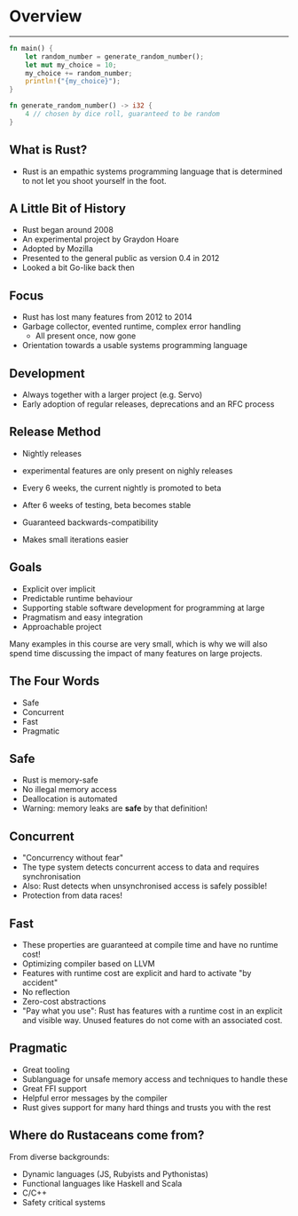 # Overview

---

```rust []
fn main() {
    let random_number = generate_random_number();
    let mut my_choice = 10;
    my_choice += random_number;
    println!("{my_choice}");
}

fn generate_random_number() -> i32 {
    4 // chosen by dice roll, guaranteed to be random
}
```

## What is Rust?

- Rust is an empathic systems programming language that is determined to not let you shoot yourself in the foot.

## A Little Bit of History

-   Rust began around 2008
-   An experimental project by Graydon Hoare
-   Adopted by Mozilla
-   Presented to the general public as version 0.4 in 2012
-   Looked a bit Go-like back then

## Focus

-   Rust has lost many features from 2012 to 2014
-   Garbage collector, evented runtime, complex error handling
    -   All present once, now gone
-   Orientation towards a usable systems programming language

## Development

-   Always together with a larger project (e.g. Servo)
-   Early adoption of regular releases, deprecations and an RFC process

## Release Method

-   Nightly releases

-   experimental features are only present on nighly releases
-   Every 6 weeks, the current nightly is promoted to beta
-   After 6 weeks of testing, beta becomes stable
-   Guaranteed backwards-compatibility
-   Makes small iterations easier

## Goals

-   Explicit over implicit
-   Predictable runtime behaviour
-   Supporting stable software development for programming at large
-   Pragmatism and easy integration
-   Approachable project

Many examples in this course are very small, which is why we will also
spend time discussing the impact of many features on large projects.

## The Four Words

-   Safe
-   Concurrent
-   Fast
-   Pragmatic

## Safe

-   Rust is memory-safe
-   No illegal memory access
-   Deallocation is automated
-   Warning: memory leaks are **safe** by that definition!

## Concurrent

-   "Concurrency without fear"
-   The type system detects concurrent access to data and requires
    synchronisation
-   Also: Rust detects when unsynchronised access is safely possible!
-   Protection from data races!

## Fast

-   These properties are guaranteed at compile time and have no runtime
    cost!
-   Optimizing compiler based on LLVM
-   Features with runtime cost are explicit and hard to activate "by
    accident"
-   No reflection
-   Zero-cost abstractions
-   "Pay what you use": Rust has features with a runtime cost in an
    explicit and visible way. Unused features do not come with an
    associated cost.

## Pragmatic

-   Great tooling
-   Sublanguage for unsafe memory access and techniques to handle these
-   Great FFI support
-   Helpful error messages by the compiler
-   Rust gives support for many hard things and trusts you with the rest

## Where do Rustaceans come from?

From diverse backgrounds:

-   Dynamic languages (JS, Rubyists and Pythonistas)
-   Functional languages like Haskell and Scala
-   C/C++
-   Safety critical systems
